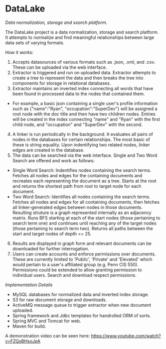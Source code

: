 # DataLake
*Data normalization, storage and search platform.*

The DataLake project is a data normalization, storage and search platform. It attempts to normalize and find meaningful relationships between large data sets of varying formats.


*How it works:*

1. Accepts datasources of various formats such as .json, .xml, and .csv. These can be uploaded via the web interface.
2. Extractor is triggered and run on uploaded data. Extractor attempts to create a tree to represent the data and then breaks the tree into components for storage in relational databases.
3. Extractor maintains an inverted index connecting all words that have been found in processed data to the nodes that contained them.
* For example, a basic json containing a single user's profile information such as {"name":"Ryan", "occupation":"SuperDev"} will be assigned a root node with the doc title and then have two children nodes. Entries will be created in the index connecting "name" and "Ryan" with the first child node, and "occupation" and "SuperDev" with the second.
4. A linker is run periodically in the background. It evaluates all pairs of nodes in the databases for certain relationships. The most basic of these is string equality. Upon indentifying two related nodes, linker edges are created in the database.
5. The data can be searched via the web interface. Single and Two Word Search are offered and work as follows:
* Single Word Search: Indentifies nodes containing the search terms. Fetches all nodes and edges for the containing documents and recreates each representing the document as a tree. Starts at the root and returns the shortest path from root to target node for each document.
* Two Word Search: Identifies all nodes containing the search terms. Fetches all nodes and edges for all containing documents, then fetches all linker-generated edges between nodes in those documents. Resulting struture is a graph represented internally as an adjacency matrix. Runs BFS starting at each of the start nodes (those pertaining to search term one) and continues until reaching any of the target nodes (those pertaining to search term two). Returns all paths between the start and target nodes of depth <= 25.
6. Results are displayed in graph form and relevant documents can be downloaded for further interrogation.
7. Users can create accounts and enforce permissions over documents. These are currently limited to 'Public', 'Private' and 'Elevated' which would pertain to a user's affiliated group (e.g. Penn CIS 550). Permissions could be extended to allow granting permission to individual users. Search and download respect permissions.


*Implementation Details*

* MySQL databases for normalized data and inverted index storage.
* S3 for raw document storage and downloads.
* ActiveMQ message queue to trigger extractor when new document uploaded.
* Spring framework and Jdbc templates for handrolled ORM of sorts.
* Spring MVC and Tomcat for web.
* Maven for build.


A demonstration video can be seen here: https://www.youtube.com/watch?v=FZQxBHsoJpA